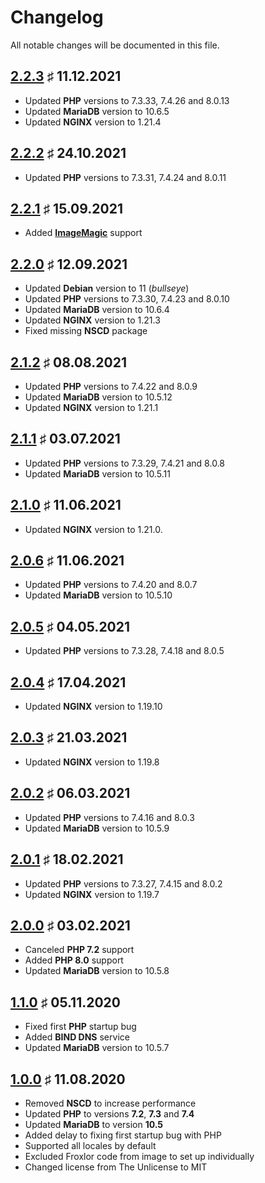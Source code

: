 # Changelog

All notable changes will be documented in this file.

<a name="v2-2-3"></a>
## [2.2.3](https://github.com/bloodhunterd/froxlor/releases/tag/2.2.3) &#9839; 11.12.2021

* Updated **PHP** versions to 7.3.33, 7.4.26 and 8.0.13
* Updated **MariaDB** version to 10.6.5
* Updated **NGINX** version to 1.21.4

<a name="v2-2-2"></a>
## [2.2.2](https://github.com/bloodhunterd/froxlor/releases/tag/2.2.2) &#9839; 24.10.2021

* Updated **PHP** versions to 7.3.31, 7.4.24 and 8.0.11

<a name="v2-2-1"></a>
## [2.2.1](https://github.com/bloodhunterd/froxlor/releases/tag/2.2.1) &#9839; 15.09.2021

* Added **[ImageMagic](https://imagemagick.org/)** support

<a name="v2-2-0"></a>
## [2.2.0](https://github.com/bloodhunterd/froxlor/releases/tag/2.2.0) &#9839; 12.09.2021

* Updated **Debian** version to 11 (*bullseye*)
* Updated **PHP** versions to 7.3.30, 7.4.23 and 8.0.10
* Updated **MariaDB** version to 10.6.4
* Updated **NGINX** version to 1.21.3
* Fixed missing **NSCD** package

<a name="v2-1-2"></a>
## [2.1.2](https://github.com/bloodhunterd/froxlor/releases/tag/2.1.2) &#9839; 08.08.2021

* Updated **PHP** versions to 7.4.22 and 8.0.9
* Updated **MariaDB** version to 10.5.12
* Updated **NGINX** version to 1.21.1

<a name="v2-1-1"></a>
## [2.1.1](https://github.com/bloodhunterd/froxlor/releases/tag/2.1.1) &#9839; 03.07.2021

* Updated **PHP** versions to 7.3.29, 7.4.21 and 8.0.8
* Updated **MariaDB** version to 10.5.11

<a name="v2-1-0"></a>
## [2.1.0](https://github.com/bloodhunterd/froxlor/releases/tag/2.1.0) &#9839; 11.06.2021

* Updated **NGINX** version to 1.21.0.

<a name="v2-0-6"></a>
## [2.0.6](https://github.com/bloodhunterd/froxlor/releases/tag/2.0.6) &#9839; 11.06.2021

* Updated **PHP** versions to 7.4.20 and 8.0.7
* Updated **MariaDB** version to 10.5.10

<a name="v2-0-5"></a>
## [2.0.5](https://github.com/bloodhunterd/froxlor/releases/tag/2.0.5) &#9839; 04.05.2021

* Updated **PHP** versions to 7.3.28, 7.4.18 and 8.0.5

<a name="v2-0-4"></a>
## [2.0.4](https://github.com/bloodhunterd/froxlor/releases/tag/2.0.4) &#9839; 17.04.2021

* Updated **NGINX** version to 1.19.10

<a name="v2-0-3"></a>
## [2.0.3](https://github.com/bloodhunterd/froxlor/releases/tag/2.0.3) &#9839; 21.03.2021

* Updated **NGINX** version to 1.19.8

<a name="v2-0-2"></a>
## [2.0.2](https://github.com/bloodhunterd/froxlor/releases/tag/2.0.2) &#9839; 06.03.2021

* Updated **PHP** versions to 7.4.16 and 8.0.3
* Updated **MariaDB** version to 10.5.9

<a name="v2-0-1"></a>
## [2.0.1](https://github.com/bloodhunterd/froxlor/releases/tag/2.0.1) &#9839; 18.02.2021

* Updated **PHP** versions to 7.3.27, 7.4.15 and 8.0.2
* Updated **NGINX** version to 1.19.7

<a name="v2-0-0"></a>
## [2.0.0](https://github.com/bloodhunterd/froxlor/releases/tag/2.0.0) &#9839; 03.02.2021

* Canceled **PHP 7.2** support
* Added **PHP 8.0** support
* Updated **MariaDB** version to 10.5.8

<a name="v1-1-0"></a>
## [1.1.0](https://github.com/bloodhunterd/froxlor/releases/tag/1.1.0) &#9839; 05.11.2020

* Fixed first **PHP** startup bug
* Added **BIND DNS** service
* Updated **MariaDB** version to 10.5.7

<a name="v1-0-0"></a>
## [1.0.0](https://github.com/bloodhunterd/froxlor/releases/tag/1.0.0) &#9839; 11.08.2020

* Removed **NSCD** to increase performance
* Updated **PHP** to versions **7.2**, **7.3** and **7.4**
* Updated **MariaDB** to version **10.5**
* Added delay to fixing first startup bug with PHP
* Supported all locales by default
* Excluded Froxlor code from image to set up individually
* Changed license from The Unlicense to MIT
